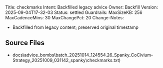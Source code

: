 Title: checkmarks
Intent: Backfilled legacy advice
Owner: Backfill
Version: 2025-09-04T17-32-03
Status: settled
Guardrails:
  MaxSizeKB: 256
  MaxCadenceMins: 30
  MaxChangePct: 20
Change-Notes:
  - Backfilled from legacy content; preserved original timestamp

## Source Files
- docs\advice_bombs\batch_20251014_124554\.26_Spanky_CoCivium-Strategy_20251009_031142\_spanky\checkmarks.txt)
